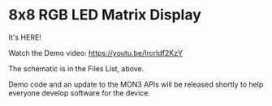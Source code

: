# 8x8 RGB LED Matrix Display

It's HERE!

Watch the Demo video:  https://youtu.be/IrcrIdf2KzY

The schematic is in the Files List, above.

Demo code and an update to the MON3 APIs will be released shortly to help everyone develop software for the device.
